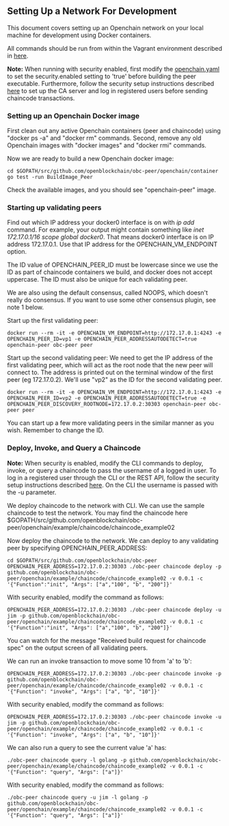 ## Setting Up a Network For Development

This document covers setting up an Openchain network on your local machine for development using Docker containers.

All commands should be run from within the Vagrant environment described in [here](https://github.com/openblockchain/obc-getting-started/blob/master/devenv.md).

**Note:** When running with security enabled, first modify the [openchain.yaml](https://github.com/openblockchain/obc-peer/blob/master/openchain.yaml) to set the security.enabled setting to 'true' before building the peer executable. Furthermore, follow the security setup instructions described [here](https://github.com/openblockchain/obc-peer/blob/master/docs/SandboxSetup.md) to set up the CA server and log in registered users before sending chaincode transactions.

### Setting up an Openchain Docker image
First clean out any active Openchain containers (peer and chaincode) using "docker ps -a" and "docker rm" commands. Second, remove any old Openchain images with "docker images" and "docker rmi" commands.

Now we are ready to build a new Openchain docker image:

    cd $GOPATH/src/github.com/openblockchain/obc-peer/openchain/container
    go test -run BuildImage_Peer

Check the available images, and you should see "openchain-peer" image.

### Starting up validating peers
Find out which IP address your docker0 interface is on with *ip add* command. For example, your output might contain something like *inet 172.17.0.1/16 scope global docker0*. That means docker0 interface is on IP address 172.17.0.1. Use that IP address for the OPENCHAIN_VM_ENDPOINT option.

The ID value of OPENCHAIN_PEER_ID must be lowercase since we use the ID as part of chaincode containers we build, and docker does not accept uppercase. The ID must also be unique for each validating peer.

We are also using the default consensus, called NOOPS, which doesn't really do consensus. If you want to use some other consensus plugin, see note 1 below.

Start up the first validating peer:

```
docker run --rm -it -e OPENCHAIN_VM_ENDPOINT=http://172.17.0.1:4243 -e OPENCHAIN_PEER_ID=vp1 -e OPENCHAIN_PEER_ADDRESSAUTODETECT=true openchain-peer obc-peer peer
```

Start up the second validating peer: We need to get the IP address of the first validating peer, which will act as the root node that the new peer will connect to. The address is printed out on the terminal window of the first peer (eg 172.17.0.2). We'll use "vp2" as the ID for the second validating peer.

```
docker run --rm -it -e OPENCHAIN_VM_ENDPOINT=http://172.17.0.1:4243 -e OPENCHAIN_PEER_ID=vp2 -e OPENCHAIN_PEER_ADDRESSAUTODETECT=true -e OPENCHAIN_PEER_DISCOVERY_ROOTNODE=172.17.0.2:30303 openchain-peer obc-peer peer
```

You can start up a few more validating peers in the similar manner as you wish. Remember to change the ID.

### Deploy, Invoke, and Query a Chaincode
**Note:** When security is enabled, modify the CLI commands to deploy, invoke, or query a chaincode to pass the username of a logged in user. To log in a registered user through the CLI or the REST API, follow the security setup instructions described [here](https://github.com/openblockchain/obc-peer/blob/master/docs/SandboxSetup.md). On the CLI the username is passed with the -u parameter.

We deploy chaincode to the network with CLI. We can use the sample chaincode to test the network. You may find the chaincode here  $GOPATH/src/github.com/openblockchain/obc-peer/openchain/example/chaincode/chaincode_example02

Now deploy the chaincode to the network. We can deploy to any validating peer by specifying OPENCHAIN_PEER_ADDRESS:

```
cd $GOPATH/src/github.com/openblockchain/obc-peer
OPENCHAIN_PEER_ADDRESS=172.17.0.2:30303 ./obc-peer chaincode deploy -p github.com/openblockchain/obc-peer/openchain/example/chaincode/chaincode_example02 -v 0.0.1 -c '{"Function":"init", "Args": ["a","100", "b", "200"]}'
```

With security enabled, modify the command as follows:

```
OPENCHAIN_PEER_ADDRESS=172.17.0.2:30303 ./obc-peer chaincode deploy -u jim -p github.com/openblockchain/obc-peer/openchain/example/chaincode/chaincode_example02 -v 0.0.1 -c '{"Function":"init", "Args": ["a","100", "b", "200"]}'
```

You can watch for the message "Received build request for chaincode spec" on the output screen of all validating peers.

We can run an invoke transaction to move some 10 from 'a' to 'b':

```
OPENCHAIN_PEER_ADDRESS=172.17.0.2:30303 ./obc-peer chaincode invoke -p github.com/openblockchain/obc-peer/openchain/example/chaincode/chaincode_example02 -v 0.0.1 -c '{"Function": "invoke", "Args": ["a", "b", "10"]}'
```

With security enabled, modify the command as follows:

```
OPENCHAIN_PEER_ADDRESS=172.17.0.2:30303 ./obc-peer chaincode invoke -u jim -p github.com/openblockchain/obc-peer/openchain/example/chaincode/chaincode_example02 -v 0.0.1 -c '{"Function": "invoke", "Args": ["a", "b", "10"]}'
```

We can also run a query to see the current value 'a' has:

```
./obc-peer chaincode query -l golang -p github.com/openblockchain/obc-peer/openchain/example/chaincode/chaincode_example02 -v 0.0.1 -c '{"Function": "query", "Args": ["a"]}'
```

With security enabled, modify the command as follows:

```
./obc-peer chaincode query -u jim -l golang -p github.com/openblockchain/obc-peer/openchain/example/chaincode/chaincode_example02 -v 0.0.1 -c '{"Function": "query", "Args": ["a"]}'
```
